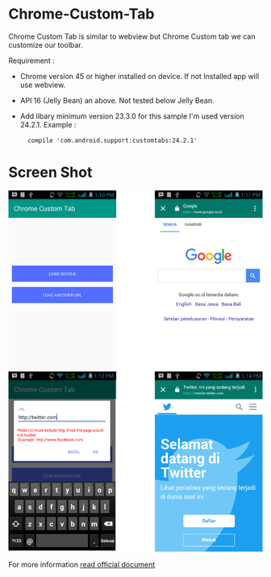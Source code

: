 # Chrome-Custom-Tab
Chrome Custom Tab is similar to webview but Chrome Custom tab we can customize our toolbar.

Requirement :
- Chrome version 45 or higher installed on device. If not Installed app will use webview.
- API 16 (Jelly Bean) an above. Not tested below Jelly Bean.
- Add libary minimum version 23.3.0 for this sample I'm used version 24.2.1. Example : 
  
    
        compile 'com.android.support:customtabs:24.2.1'

# Screen Shot

![Screenshot](https://github.com/Fiks33/Chrome-Custom-Tab/blob/master/screenshot/1-new.png)  ![Screenshot](https://github.com/Fiks33/Chrome-Custom-Tab/blob/master/screenshot/2-new.png)

             
             
             
For more information
[read official document](https://developer.chrome.com/multidevice/android/customtabs)
